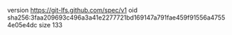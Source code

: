 version https://git-lfs.github.com/spec/v1
oid sha256:3faa209693c496a3a41e2277721bd169147a791fae459f91556a47554e05e4dc
size 133
